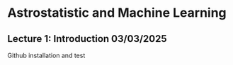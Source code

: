 # Astrostatistic and Machine Learning

## Lecture 1: Introduction    03/03/2025
Github installation and test
